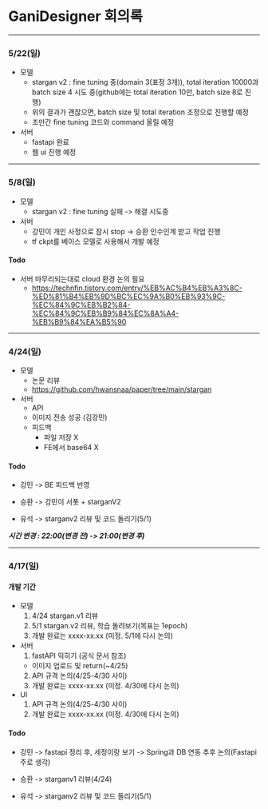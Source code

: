 # GaniDesigner 회의록
--------------------------------------------------------------------------------------------------------------------
### 5/22(일)
  - 모델
    - stargan v2 : fine tuning 중(domain 3(표정 3개)), total iteration 10000과 batch size 4 시도 중(github에는 total iteration 10만, batch size 8로 진행)
    - 위의 결과가 괜찮으면, batch size 및 total iteration 조정으로 진행할 예정
    - 조만간 fine tuning 코드와 command 올릴 예정
  - 서버
    - fastapi 완료
    - 웹 ui 진행 예정

--------------------------------------------------------------------------------------------------------------------
### 5/8(일)
- 모델
  - stargan v2 : fine tuning 실패 -> 해결 시도중
- 서버
  - 강민이 개인 사정으로 잠시 stop -> 승환 인수인계 받고 작업 진행
  - tf ckpt를 베이스 모델로 사용해서 개발 예정
  
#### Todo
- 서버 마무리되는대로 cloud 환경 논의 필요
  - https://technfin.tistory.com/entry/%EB%AC%B4%EB%A3%8C-%ED%81%B4%EB%9D%BC%EC%9A%B0%EB%93%9C-%EC%84%9C%EB%B2%84-%EC%84%9C%EB%B9%84%EC%8A%A4-%EB%B9%84%EA%B5%90


--------------------------------------------------------------------------------------------------------------------
### 4/24(일)
- 모델
  - 논문 리뷰
  - https://github.com/hwansnaa/paper/tree/main/stargan
- 서버
  - API
  - 이미지 전송 성공 (김강민)
  - 피드백
    - 파일 저장 X
    - FE에서 base64 X
#### Todo
- 강민 -> BE 피드백 반영

- 승환 -> 강민이 서폿 + starganV2

- 유석 -> starganv2 리뷰 및 코드 돌리기(5/1)

_**시간 변경 : 22:00(변경 전) -> 21:00(변경 후)**_


--------------------------------------------------------------------------------------------------------------------
### 4/17(일)
#### 개발 기간
- 모델
  1. 4/24 stargan.v1 리뷰
  2. 5/1 stargan.v2 리뷰, 학습 돌려보기(목표는 1epoch)
  3. 개발 완료는 xxxx-xx.xx (미정. 5/1에 다시 논의)
- 서버
  1. fastAPI 익히기 (공식 문서 참조)
    - 이미지 업로드 및 return(~4/25)
  2. API 규격 논의(4/25-4/30 사이)
  3. 개발 완료는 xxxx-xx.xx (미정. 4/30에 다시 논의)
- UI
  1. API 규격 논의(4/25-4/30 사이)
  2. 개발 완료는 xxxx-xx.xx (미정. 4/30에 다시 논의)
#### Todo
- 강민 -> fastapi 정리 후, 세정이랑 보기 -> Spring과 DB 연동 추후 논의(Fastapi 주로 생각)

- 승환 -> starganv1 리뷰(4/24)

- 유석 -> starganv2 리뷰 및 코드 돌리기(5/1)
